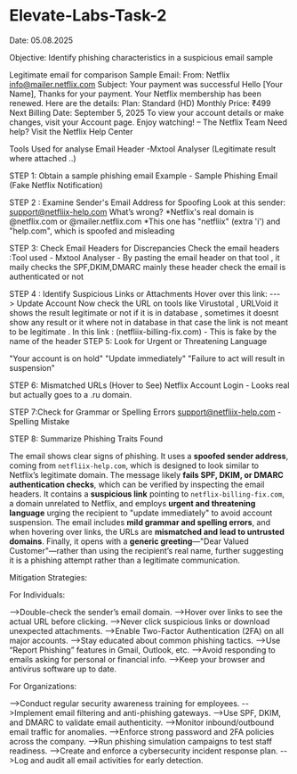 # Elevate-Labs-Task-2

Date: 05.08.2025

Objective: Identify phishing characteristics in a suspicious email sample

Legitimate email for comparison
Sample Email:
 From: Netflix info@mailer.netflix.com
 Subject: Your payment was successful
   Hello [Your Name],
   Thanks for your payment.
   Your Netflix membership has been renewed. Here are the details:
   Plan: Standard (HD)
   Monthly Price: ₹499
   Next Billing Date: September 5, 2025
   To view your account details or make changes, visit your Account page.
   Enjoy watching!
                        – The Netflix Team
Need help? Visit the Netflix Help Center

Tools Used for analyse Email Header
  -Mxtool Analyser 
(Legitimate result where attached ..)

STEP 1: Obtain a sample phishing email
Example -  Sample Phishing Email (Fake Netflix Notification)

STEP 2 : Examine Sender's Email Address for Spoofing
Look at this sender:   support@netfliix-help.com
What’s wrong?
*Netflix's real domain is @netflix.com or @mailer.netflix.com
*This one has "netfliix" (extra 'i') and "help.com", which is spoofed and misleading

STEP 3: Check Email Headers for Discrepancies
Check the email headers :Tool used - Mxtool Analyser
    - By pasting the email header on that tool , it maily checks the SPF,DKIM,DMARC mainly these header check the email is authenticated or not

STEP 4 : Identify Suspicious Links or Attachments
Hover over this link:
 ---> Update Account Now
 check the URL on tools like Virustotal , URLVoid it shows the result legitimate or not if it is in database , sometimes it doesnt show any result or it where not in database in that case the link is not meant to be legitimate .
 In this  link : (netfliix-billing-fix.com) - This is fake by the name of the header 
STEP 5: Look for Urgent or Threatening Language

"Your account is on hold"
"Update immediately"
"Failure to act will result in suspension"

STEP 6: Mismatched URLs (Hover to See)
Netflix Account Login - Looks real but actually goes to a .ru domain.

STEP 7:Check for Grammar or Spelling Errors
support@netfliix-help.com - Spelling Mistake

STEP 8:  Summarize Phishing Traits Found

The email shows clear signs of phishing. It uses a **spoofed sender address**, coming from `netfliix-help.com`, which is designed to look similar to Netflix’s legitimate domain. The message likely **fails SPF, DKIM, or DMARC authentication checks**, which can be verified by inspecting the email headers. It contains a **suspicious link** pointing to `netflix-billing-fix.com`, a domain unrelated to Netflix, and employs **urgent and threatening language** urging the recipient to "update immediately" to avoid account suspension. The email includes **mild grammar and spelling errors**, and when hovering over links, the URLs are **mismatched and lead to untrusted domains**. Finally, it opens with a **generic greeting**—"Dear Valued Customer"—rather than using the recipient’s real name, further suggesting it is a phishing attempt rather than a legitimate communication.


Mitigation Strategies:

 For Individuals:

 -->Double-check the sender’s email domain.
 -->Hover over links to see the actual URL before clicking.
 -->Never click suspicious links or download unexpected attachments.
 -->Enable Two-Factor Authentication (2FA) on all major accounts.
 -->Stay educated about common phishing tactics.
 -->Use “Report Phishing” features in Gmail, Outlook, etc.
 -->Avoid responding to emails asking for personal or financial info.
 -->Keep your browser and antivirus software up to date.

 For Organizations:
 
 -->Conduct regular security awareness training for employees.
 -->Implement email filtering and anti-phishing gateways.
 -->Use SPF, DKIM, and DMARC to validate email authenticity.
 -->Monitor inbound/outbound email traffic for anomalies.
 -->Enforce strong password and 2FA policies across the company.
 -->Run phishing simulation campaigns to test staff readiness.
 -->Create and enforce a cybersecurity incident response plan.
 -->Log and audit all email activities for early detection.











